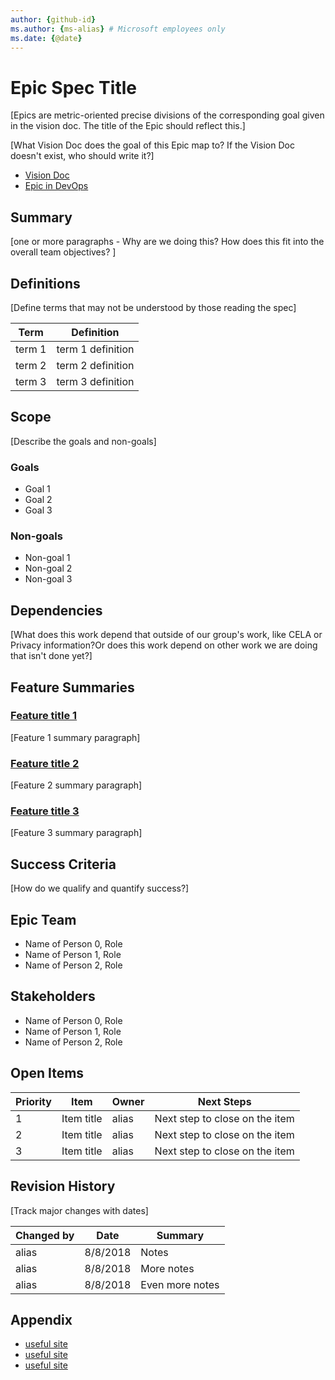 ```yaml
---
author: {github-id}
ms.author: {ms-alias} # Microsoft employees only
ms.date: {@date}
---
```

# Epic Spec Title

[Epics are metric-oriented precise divisions of the corresponding goal given in the vision doc. The title of the Epic should reflect this.]

[What Vision Doc does the goal of this Epic map to? If the Vision Doc doesn't exist, who should write it?]

- [Vision Doc](https://review.docs.microsoft.com/en-us/new-hope/?branch=master)
- [Epic in DevOps](https://ceapex.visualstudio.com/Engineering/_workitems/create/epic)

## Summary

[one or more paragraphs - Why are we doing this? How does this fit into the overall team objectives? ]

## Definitions

[Define terms that may not be understood by those reading the spec]

| Term | Definition |
|------|------------|
| term 1 | term 1 definition |
| term 2 | term 2 definition |
| term 3 | term 3 definition |

## Scope

[Describe the goals and non-goals]

### Goals

- Goal 1
- Goal 2
- Goal 3

### Non-goals

- Non-goal 1
- Non-goal 2
- Non-goal 3

## Dependencies

[What does this work depend that outside of our group's work, like CELA or Privacy information?Or does this work depend on other work we are doing that isn't done yet?]

## Feature Summaries

### [Feature title 1](https://ceapex.visualstudio.com/Engineering/_workitems/create/feature)

[Feature 1 summary paragraph]

### [Feature title 2](https://ceapex.visualstudio.com/Engineering/_workitems/create/feature)

[Feature 2 summary paragraph]

### [Feature title 3](https://ceapex.visualstudio.com/Engineering/_workitems/create/feature)

[Feature 3 summary paragraph]

## Success Criteria

[How do we qualify and quantify success?]

## Epic Team

- Name of Person 0, Role
- Name of Person 1, Role
- Name of Person 2, Role

## Stakeholders

- Name of Person 0, Role
- Name of Person 1, Role
- Name of Person 2, Role

## Open Items

| Priority | Item | Owner | Next Steps |
|----------|------|-------|------------|
| 1 | Item title | alias | Next step to close on the item |
| 2 | Item title | alias | Next step to close on the item |
| 3 | Item title | alias | Next step to close on the item |

## Revision History

[Track major changes with dates]

| Changed by | Date | Summary |
|------------|------|---------|
| alias | 8/8/2018 | Notes |
| alias | 8/8/2018 | More notes |
| alias | 8/8/2018 | Even more notes |

## Appendix

- [useful site](https://docs.microsoft.com/)
- [useful site](https://docs.microsoft.com/)
- [useful site](https://docs.microsoft.com/)